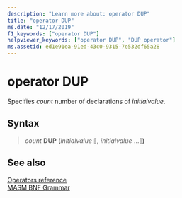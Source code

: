 ```yaml
---
description: "Learn more about: operator DUP"
title: "operator DUP"
ms.date: "12/17/2019"
f1_keywords: ["operator DUP"]
helpviewer_keywords: ["operator DUP", "DUP operator"]
ms.assetid: ed1e91ea-91ed-43c0-9315-7e532df65a28
---
```

# operator DUP

Specifies *count* number of declarations of *initialvalue*.

## Syntax

> *count* **DUP** __(__*initialvalue* ⟦__,__ *initialvalue* ...⟧__)__

## See also

[Operators reference](operators-reference.md)\
[MASM BNF Grammar](masm-bnf-grammar.md)
